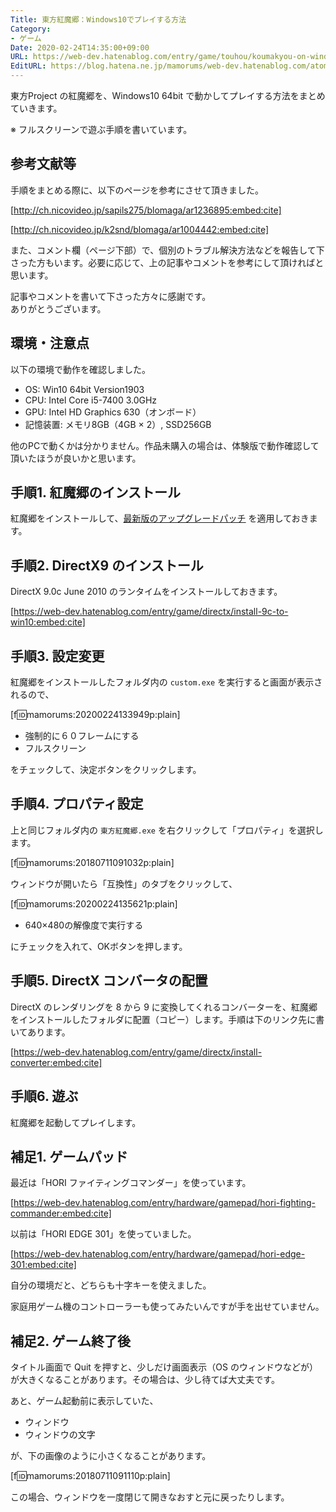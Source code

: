 ```yaml
---
Title: 東方紅魔郷：Windows10でプレイする方法
Category:
- ゲーム
Date: 2020-02-24T14:35:00+09:00
URL: https://web-dev.hatenablog.com/entry/game/touhou/koumakyou-on-windows10
EditURL: https://blog.hatena.ne.jp/mamorums/web-dev.hatenablog.com/atom/entry/10257846132600099675
---
```


東方Project の紅魔郷を、Windows10 64bit で動かしてプレイする方法をまとめていきます。

※ フルスクリーンで遊ぶ手順を書いています。


## 参考文献等
手順をまとめる際に、以下のページを参考にさせて頂きました。

[http://ch.nicovideo.jp/sapils275/blomaga/ar1236895:embed:cite]

[http://ch.nicovideo.jp/k2snd/blomaga/ar1004442:embed:cite]

また、コメント欄（ページ下部）で、個別のトラブル解決方法などを報告して下さった方もいます。必要に応じて、上の記事やコメントを参考にして頂ければと思います。

記事やコメントを書いて下さった方々に感謝です。  
ありがとうございます。


## 環境・注意点
以下の環境で動作を確認しました。

- OS: Win10 64bit Version1903
- CPU: Intel Core i5-7400 3.0GHz
- GPU: Intel HD Graphics 630（オンボード）
- 記憶装置: メモリ8GB（4GB × 2）, SSD256GB

他のPCで動くかは分かりません。作品未購入の場合は、体験版で動作確認して頂いたほうが良いかと思います。


## 手順1. 紅魔郷のインストール
紅魔郷をインストールして、[最新版のアップグレードパッチ](https://www16.big.or.jp/~zun/html/th06.html) を適用しておきます。


## 手順2. DirectX9 のインストール
DirectX 9.0c June 2010 のランタイムをインストールしておきます。

[https://web-dev.hatenablog.com/entry/game/directx/install-9c-to-win10:embed:cite]


## 手順3. 設定変更
紅魔郷をインストールしたフォルダ内の `custom.exe` を実行すると画面が表示されるので、

[f:id:mamorums:20200224133949p:plain]

- 強制的に６０フレームにする
- フルスクリーン

をチェックして、決定ボタンをクリックします。


## 手順4. プロパティ設定
上と同じフォルダ内の `東方紅魔郷.exe` を右クリックして「プロパティ」を選択します。

[f:id:mamorums:20180711091032p:plain]

ウィンドウが開いたら「互換性」のタブをクリックして、

[f:id:mamorums:20200224135621p:plain]

- 640×480の解像度で実行する

にチェックを入れて、OKボタンを押します。


## 手順5. DirectX コンバータの配置
DirectX のレンダリングを 8 から 9 に変換してくれるコンバーターを、紅魔郷をインストールしたフォルダに配置（コピー）します。手順は下のリンク先に書いてあります。

[https://web-dev.hatenablog.com/entry/game/directx/install-converter:embed:cite]


## 手順6. 遊ぶ
紅魔郷を起動してプレイします。


## 補足1. ゲームパッド
最近は「HORI ファイティングコマンダー」を使っています。

[https://web-dev.hatenablog.com/entry/hardware/gamepad/hori-fighting-commander:embed:cite]

以前は「HORI EDGE 301」を使っていました。

[https://web-dev.hatenablog.com/entry/hardware/gamepad/hori-edge-301:embed:cite]

自分の環境だと、どちらも十字キーを使えました。

家庭用ゲーム機のコントローラーも使ってみたいんですが手を出せていません。


## 補足2. ゲーム終了後
タイトル画面で Quit を押すと、少しだけ画面表示（OS のウィンドウなどが）が大きくなることがあります。その場合は、少し待てば大丈夫です。

あと、ゲーム起動前に表示していた、

- ウィンドウ
- ウィンドウの文字

が、下の画像のように小さくなることがあります。

[f:id:mamorums:20180711091110p:plain]

この場合、ウィンドウを一度閉じて開きなおすと元に戻ったりします。

